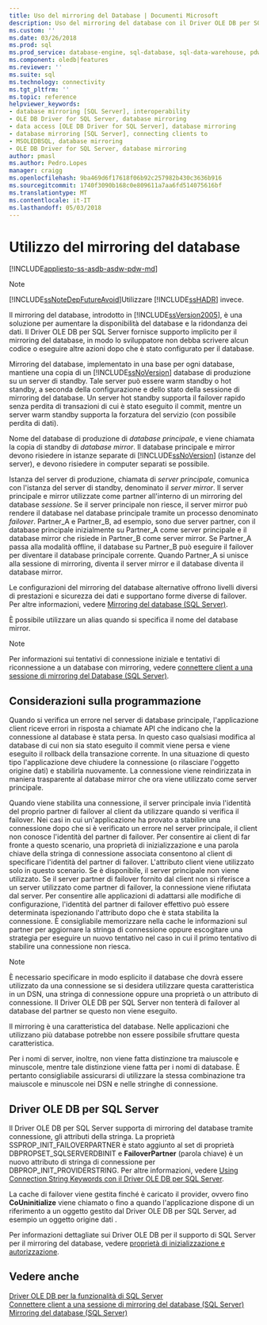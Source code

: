 ```yaml
---
title: Uso del mirroring del Database | Documenti Microsoft
description: Uso del mirroring del database con il Driver OLE DB per SQL Server
ms.custom: ''
ms.date: 03/26/2018
ms.prod: sql
ms.prod_service: database-engine, sql-database, sql-data-warehouse, pdw
ms.component: oledb|features
ms.reviewer: ''
ms.suite: sql
ms.technology: connectivity
ms.tgt_pltfrm: ''
ms.topic: reference
helpviewer_keywords:
- database mirroring [SQL Server], interoperability
- OLE DB Driver for SQL Server, database mirroring
- data access [OLE DB Driver for SQL Server], database mirroring
- database mirroring [SQL Server], connecting clients to
- MSOLEDBSQL, database mirroring
- OLE DB Driver for SQL Server, database mirroring
author: pmasl
ms.author: Pedro.Lopes
manager: craigg
ms.openlocfilehash: 9ba469d6f17618f06b92c257982b430c3636b916
ms.sourcegitcommit: 1740f3090b168c0e809611a7aa6fd514075616bf
ms.translationtype: MT
ms.contentlocale: it-IT
ms.lasthandoff: 05/03/2018
---
```

# <a name="using-database-mirroring"></a>Utilizzo del mirroring del database
[!INCLUDE[appliesto-ss-asdb-asdw-pdw-md](../../../includes/appliesto-ss-asdb-asdw-pdw-md.md)]

    
> [!NOTE]  
>  [!INCLUDE[ssNoteDepFutureAvoid](../../../includes/ssnotedepfutureavoid-md.md)]Utilizzare [!INCLUDE[ssHADR](../../../includes/sshadr-md.md)] invece.  
  
 Il mirroring del database, introdotto in [!INCLUDE[ssVersion2005](../../../includes/ssversion2005-md.md)], è una soluzione per aumentare la disponibilità del database e la ridondanza dei dati. Il Driver OLE DB per SQL Server fornisce supporto implicito per il mirroring del database, in modo lo sviluppatore non debba scrivere alcun codice o eseguire altre azioni dopo che è stato configurato per il database.  
  
 Mirroring del database, implementato in una base per ogni database, mantiene una copia di un [!INCLUDE[ssNoVersion](../../../includes/ssnoversion-md.md)] database di produzione su un server di standby. Tale server può essere warm standby o hot standby, a seconda della configurazione e dello stato della sessione di mirroring del database. Un server hot standby supporta il failover rapido senza perdita di transazioni di cui è stato eseguito il commit, mentre un server warm standby supporta la forzatura del servizio (con possibile perdita di dati).  
  
 Nome del database di produzione di *database principale*, e viene chiamata la copia di standby di *database mirror*. Il database principale e mirror devono risiedere in istanze separate di [!INCLUDE[ssNoVersion](../../../includes/ssnoversion-md.md)] (istanze del server), e devono risiedere in computer separati se possibile.  
  
 Istanza del server di produzione, chiamata di *server principale*, comunica con l'istanza del server di standby, denominato il *server mirror*. Il server principale e mirror utilizzate come partner all'interno di un mirroring del database *sessione*. Se il server principale non riesce, il server mirror può rendere il database nel database principale tramite un processo denominato *failover*. Partner_A e Partner_B, ad esempio, sono due server partner, con il database principale inizialmente su Partner_A come server principale e il database mirror che risiede in Partner_B come server mirror. Se Partner_A passa alla modalità offline, il database su Partner_B può eseguire il failover per diventare il database principale corrente. Quando Partner_A si unisce alla sessione di mirroring, diventa il server mirror e il database diventa il database mirror.  
  
 Le configurazioni del mirroring del database alternative offrono livelli diversi di prestazioni e sicurezza dei dati e supportano forme diverse di failover. Per altre informazioni, vedere [Mirroring del database &#40;SQL Server&#41;](../../../database-engine/database-mirroring/database-mirroring-sql-server.md).  
  
 È possibile utilizzare un alias quando si specifica il nome del database mirror.  
  
> [!NOTE]  
>  Per informazioni sui tentativi di connessione iniziale e tentativi di riconnessione a un database con mirroring, vedere [connettere client a una sessione di mirroring del Database &#40;SQL Server&#41;](../../../database-engine/database-mirroring/connect-clients-to-a-database-mirroring-session-sql-server.md).  
  
## <a name="programming-considerations"></a>Considerazioni sulla programmazione  
 Quando si verifica un errore nel server di database principale, l'applicazione client riceve errori in risposta a chiamate API che indicano che la connessione al database è stata persa. In questo caso qualsiasi modifica al database di cui non sia stato eseguito il commit viene persa e viene eseguito il rollback della transazione corrente. In una situazione di questo tipo l'applicazione deve chiudere la connessione (o rilasciare l'oggetto origine dati) e stabilirla nuovamente. La connessione viene reindirizzata in maniera trasparente al database mirror che ora viene utilizzato come server principale.  
  
 Quando viene stabilita una connessione, il server principale invia l'identità del proprio partner di failover al client da utilizzare quando si verifica il failover. Nei casi in cui un'applicazione ha provato a stabilire una connessione dopo che si è verificato un errore nel server principale, il client non conosce l'identità del partner di failover. Per consentire ai client di far fronte a questo scenario, una proprietà di inizializzazione e una parola chiave della stringa di connessione associata consentono al client di specificare l'identità del partner di failover. L'attributo client viene utilizzato solo in questo scenario. Se è disponibile, il server principale non viene utilizzato. Se il server partner di failover fornito dal client non si riferisce a un server utilizzato come partner di failover, la connessione viene rifiutata dal server. Per consentire alle applicazioni di adattarsi alle modifiche di configurazione, l'identità del partner di failover effettivo può essere determinata ispezionando l'attributo dopo che è stata stabilita la connessione. È consigliabile memorizzare nella cache le informazioni sul partner per aggiornare la stringa di connessione oppure escogitare una strategia per eseguire un nuovo tentativo nel caso in cui il primo tentativo di stabilire una connessione non riesca.  
  
> [!NOTE]  
>  È necessario specificare in modo esplicito il database che dovrà essere utilizzato da una connessione se si desidera utilizzare questa caratteristica in un DSN, una stringa di connessione oppure una proprietà o un attributo di connessione. Il Driver OLE DB per SQL Server non tenterà di failover al database del partner se questo non viene eseguito.  
>   
>  Il mirroring è una caratteristica del database. Nelle applicazioni che utilizzano più database potrebbe non essere possibile sfruttare questa caratteristica.  
>   
>  Per i nomi di server, inoltre, non viene fatta distinzione tra maiuscole e minuscole, mentre tale distinzione viene fatta per i nomi di database. È pertanto consigliabile assicurarsi di utilizzare la stessa combinazione tra maiuscole e minuscole nei DSN e nelle stringhe di connessione.  
  
## <a name="ole-db-driver-for-sql-server"></a>Driver OLE DB per SQL Server  
 Il Driver OLE DB per SQL Server supporta di mirroring del database tramite connessione, gli attributi della stringa. La proprietà SSPROP_INIT_FAILOVERPARTNER è stato aggiunto al set di proprietà DBPROPSET_SQLSERVERDBINIT e **FailoverPartner** (parola chiave) è un nuovo attributo di stringa di connessione per DBPROP_INIT_PROVIDERSTRING. Per altre informazioni, vedere [Using Connection String Keywords con il Driver OLE DB per SQL Server](../../oledb/applications/using-connection-string-keywords-with-oledb-driver-for-sql-server.md).  
  
 La cache di failover viene gestita finché è caricato il provider, ovvero fino **CoUninitialize** viene chiamato o fino a quando l'applicazione dispone di un riferimento a un oggetto gestito dal Driver OLE DB per SQL Server, ad esempio un oggetto origine dati .  
  
 Per informazioni dettagliate sui Driver OLE DB per il supporto di SQL Server per il mirroring del database, vedere [proprietà di inizializzazione e autorizzazione](../../oledb/ole-db-data-source-objects/initialization-and-authorization-properties.md).  
 
  
## <a name="see-also"></a>Vedere anche  
 [Driver OLE DB per la funzionalità di SQL Server](../../oledb/features/oledb-driver-for-sql-server-features.md)   
 [Connettere client a una sessione di mirroring del database &#40;SQL Server&#41;](../../../database-engine/database-mirroring/connect-clients-to-a-database-mirroring-session-sql-server.md)   
 [Mirroring del database &#40;SQL Server&#41;](../../../database-engine/database-mirroring/database-mirroring-sql-server.md)  
  
  
